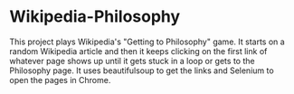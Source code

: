 # Wikipedia-Philosophy

This project plays Wikipedia's "Getting to Philosophy" game. It starts on a random Wikipedia article and then it keeps clicking on the first link of whatever page shows up until it gets stuck in a loop or gets to the Philosophy page. It uses beautifulsoup to get the links and Selenium to open the pages in Chrome.
